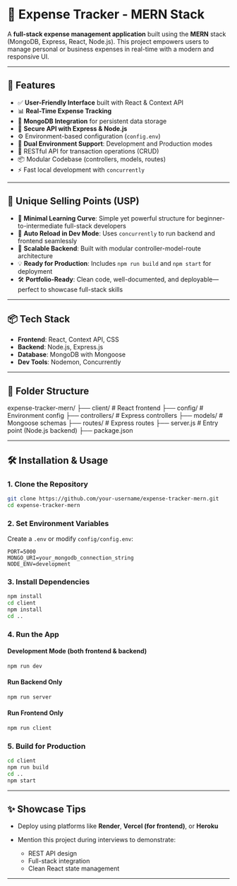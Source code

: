 # 💸 Expense Tracker - MERN Stack

A **full-stack expense management application** built using the **MERN** stack (MongoDB, Express, React, Node.js). This project empowers users to manage personal or business expenses in real-time with a modern and responsive UI.

---

## 🚀 Features

- ✅ **User-Friendly Interface** built with React & Context API
- 📊 **Real-Time Expense Tracking**
- 💾 **MongoDB Integration** for persistent data storage
- 🔐 **Secure API with Express & Node.js**
- ⚙️ Environment-based configuration (`config.env`)
- 🔄 **Dual Environment Support**: Development and Production modes
- 🎯 RESTful API for transaction operations (CRUD)
- 📦 Modular Codebase (controllers, models, routes)
- ⚡ Fast local development with `concurrently`

---

## 🌟 Unique Selling Points (USP)

- 🧠 **Minimal Learning Curve**: Simple yet powerful structure for beginner-to-intermediate full-stack developers
- 🔄 **Auto Reload in Dev Mode**: Uses `concurrently` to run backend and frontend seamlessly
- 🔐 **Scalable Backend**: Built with modular controller-model-route architecture
- 💡 **Ready for Production**: Includes `npm run build` and `npm start` for deployment
- 🛠️ **Portfolio-Ready**: Clean code, well-documented, and deployable—perfect to showcase full-stack skills

---

## 📦 Tech Stack

- **Frontend**: React, Context API, CSS
- **Backend**: Node.js, Express.js
- **Database**: MongoDB with Mongoose
- **Dev Tools**: Nodemon, Concurrently

---

## 📁 Folder Structure

expense-tracker-mern/
├── client/         # React frontend
├── config/         # Environment config
├── controllers/    # Express controllers
├── models/         # Mongoose schemas
├── routes/         # Express routes
├── server.js       # Entry point (Node.js backend)
├── package.json

---

## 🛠️ Installation & Usage

### 1. Clone the Repository

```bash
git clone https://github.com/your-username/expense-tracker-mern.git
cd expense-tracker-mern
````

### 2. Set Environment Variables

Create a `.env` or modify `config/config.env`:

```env
PORT=5000
MONGO_URI=your_mongodb_connection_string
NODE_ENV=development
```

### 3. Install Dependencies

```bash
npm install
cd client
npm install
cd ..
```

### 4. Run the App

#### Development Mode (both frontend & backend)

```bash
npm run dev
```

#### Run Backend Only

```bash
npm run server
```

#### Run Frontend Only

```bash
npm run client
```

### 5. Build for Production

```bash
cd client
npm run build
cd ..
npm start
```

---

## ✨ Showcase Tips

* Deploy using platforms like **Render**, **Vercel (for frontend)**, or **Heroku**
* Mention this project during interviews to demonstrate:

  * REST API design
  * Full-stack integration
  * Clean React state management

---
